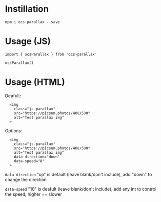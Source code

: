 # Instillation

`npm i ocs-parallax --save`

# Usage (JS)

```
import { ocsParallax } from 'ocs-parallax'

ocsParallax()
```

# Usage (HTML)

Deafult:

```
  <img
    class="js-parallax"
    src="https://picsum.photos/400/500"
    alt="Test parallax img"
  >
```

Options:
```
  <img
    class="js-parallax"
    src="https://picsum.photos/400/500"
    alt="Test parallax img"
    data-direction="down"
    data-speed="8"
  >
```

`data-direction` "up" is default (leave blank/don't include), add "down" to change the direction

`data-speed` "10" is deafult (leave blank/don't include), add any int to control the speed; higher == slower